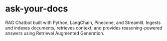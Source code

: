 # ask-your-docs
RAG Chatbot built with Python, LangChain, Pinecone, and Streamlit. Ingests and indexes documents, retrieves context, and provides reasoning-powered answers using Retrieval Augmented Generation.
